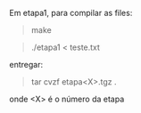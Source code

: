 Em etapa1, para compilar as files:

> make

> ./etapa1 < teste.txt

entregar:

> tar cvzf etapa\<X\>.tgz .

onde \<X\> é o número da etapa
